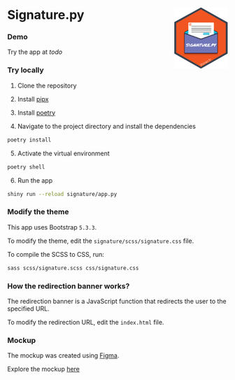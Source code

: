 # Signature.py <img src="signature/assets/signature_hex.png" align="right" alt="Signature.py logo" style="height: 140px;"></a>

### Demo

Try the app at _todo_

### Try locally

1. Clone the repository

2. Install [pipx](https://github.com/pypa/pipx?tab=readme-ov-file#install-pipx)

3. Install [poetry](https://python-poetry.org/docs/)

4. Navigate to the project directory and install the dependencies

```bash
poetry install
```

5. Activate the virtual environment

```bash
poetry shell
```

6. Run the app

```bash
shiny run --reload signature/app.py
```

### Modify the theme

This app uses Bootstrap `5.3.3`.

To modify the theme, edit the `signature/scss/signature.css` file.

To compile the SCSS to CSS, run:

```bash
sass scss/signature.scss css/signature.css
```

### How the redirection banner works?

The redirection banner is a JavaScript function that redirects the user to the specified URL.

To modify the redirection URL, edit the `index.html` file.

### Mockup

The mockup was created using [Figma](https://www.figma.com/).

Explore the mockup [here](https://www.figma.com/proto/u95KvEqgWLB8arxt7saZcJ/%7Bsignature%7D?node-id=705-5&t=xevegkmzONTrRyR3-8&scaling=contain&content-scaling=fixed&page-id=0%3A1&starting-point-node-id=705%3A5&hide-ui=1)
